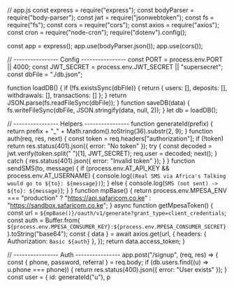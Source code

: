 // app.js
const express = require("express");
const bodyParser = require("body-parser");
const jwt = require("jsonwebtoken");
const fs = require("fs");
const cors = require("cors");
const axios = require("axios");
const cron = require("node-cron");
require("dotenv").config();

const app = express();
app.use(bodyParser.json());
app.use(cors());

// ---------------- Config ----------------
const PORT = process.env.PORT || 4000;
const JWT_SECRET = process.env.JWT_SECRET || "supersecret";
const dbFile = "./db.json";

function loadDB() {
  if (!fs.existsSync(dbFile)) {
    return { users: [], deposits: [], withdrawals: [], transactions: [] };
  }
  return JSON.parse(fs.readFileSync(dbFile));
}
function saveDB(data) {
  fs.writeFileSync(dbFile, JSON.stringify(data, null, 2));
}
let db = loadDB();

// ---------------- Helpers ----------------
function generateId(prefix) {
  return prefix + "_" + Math.random().toString(36).substr(2, 9);
}
function auth(req, res, next) {
  const token = req.headers["authorization"];
  if (!token) return res.status(401).json({ error: "No token" });
  try {
    const decoded = jwt.verify(token.split(" ")[1], JWT_SECRET);
    req.user = decoded;
    next();
  } catch {
    res.status(401).json({ error: "Invalid token" });
  }
}
function sendSMS(to, message) {
  if (process.env.AT_API_KEY && process.env.AT_USERNAME) {
    console.log(`(Real SMS via Africa's Talking would go to ${to}: ${message})`);
  } else {
    console.log(`SMS (not sent) -> ${to}: ${message}`);
  }
}
function mpBase() {
  return process.env.MPESA_ENV === "production"
    ? "https://api.safaricom.co.ke"
    : "https://sandbox.safaricom.co.ke";
}
async function getMpesaToken() {
  const url = `${mpBase()}/oauth/v1/generate?grant_type=client_credentials`;
  const auth = Buffer.from(
    `${process.env.MPESA_CONSUMER_KEY}:${process.env.MPESA_CONSUMER_SECRET}`
  ).toString("base64");
  const { data } = await axios.get(url, {
    headers: { Authorization: `Basic ${auth}` },
  });
  return data.access_token;
}

// ---------------- Auth ----------------
app.post("/signup", (req, res) => {
  const { phone, password, referral } = req.body;
  if (db.users.find((u) => u.phone === phone)) {
    return res.status(400).json({ error: "User exists" });
  }
  const user = {
    id: generateId("u"),
    p

